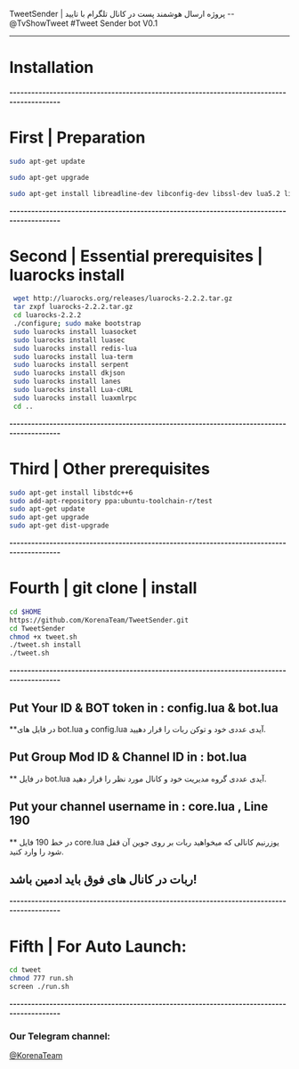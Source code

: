 TweetSender | پروژه ارسال هوشمند پست در کانال تلگرام با تایید  -- @TvShowTweet
#Tweet Sender bot V0.1
* * *

# Installation  
**------------------------------------------------------------------------------------------**
# First | Preparation
```sh
sudo apt-get update

sudo apt-get upgrade

sudo apt-get install libreadline-dev libconfig-dev libssl-dev lua5.2 liblua5.2-dev libevent-dev make unzip git redis-server g++ libjansson-dev libpython-dev expat libexpat1-dev tmux subversion
```
**------------------------------------------------------------------------------------------**
# Second | Essential prerequisites | luarocks install
```sh
 wget http://luarocks.org/releases/luarocks-2.2.2.tar.gz
 tar zxpf luarocks-2.2.2.tar.gz
 cd luarocks-2.2.2
 ./configure; sudo make bootstrap
 sudo luarocks install luasocket
 sudo luarocks install luasec
 sudo luarocks install redis-lua
 sudo luarocks install lua-term
 sudo luarocks install serpent
 sudo luarocks install dkjson
 sudo luarocks install lanes
 sudo luarocks install Lua-cURL
 sudo luarocks install luaxmlrpc
 cd ..
```
**------------------------------------------------------------------------------------------**
# Third | Other prerequisites
```sh
sudo apt-get install libstdc++6
sudo add-apt-repository ppa:ubuntu-toolchain-r/test 
sudo apt-get update
sudo apt-get upgrade
sudo apt-get dist-upgrade
```
**------------------------------------------------------------------------------------------**
# Fourth | git clone | install
```sh
cd $HOME
https://github.com/KorenaTeam/TweetSender.git
cd TweetSender
chmod +x tweet.sh
./tweet.sh install
./tweet.sh 
```
**------------------------------------------------------------------------------------------**
## Put Your ID & BOT token in : config.lua & bot.lua 
**در فایل های bot.lua و config.lua آیدی عددی خود و توکن ربات را قرار دهیید.
## Put Group Mod ID & Channel ID in : bot.lua
** در فایل bot.lua آیدی عددی گروه مدیریت خود و کانال مورد نظر را قرار دهید.
## Put your channel username in : core.lua , Line 190
** در خط 190 فایل core.lua یوزرنیم کانالی که میخواهید ربات بر روی جوین آن قفل شود را وارد کنید.
## ربات در کانال های فوق باید ادمین باشد!
**------------------------------------------------------------------------------------------**
# Fifth | For Auto Launch:
```sh
cd tweet
chmod 777 run.sh
screen ./run.sh
```
**------------------------------------------------------------------------------------------**
### Our Telegram channel:
[@KorenaTeam](https://telegram.me/korenateam)
